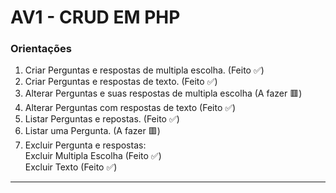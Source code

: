 # AV1 - CRUD EM PHP

### Orientações

1. Criar Perguntas e respostas de multipla escolha. (Feito ✅)
2. Criar Perguntas e respostas de texto. (Feito ✅)
3. Alterar Perguntas e suas respostas de multipla escolha (A fazer 🟥)
4. Alterar Perguntas com respostas de texto (Feito ✅)
5. Listar Perguntas e repostas. (Feito ✅)
6. Listar uma Pergunta. (A fazer 🟥)
7. Excluir Pergunta e respostas:
<br>Excluir Multipla Escolha (Feito ✅)
<br>Excluir Texto (Feito ✅)
<hr>
